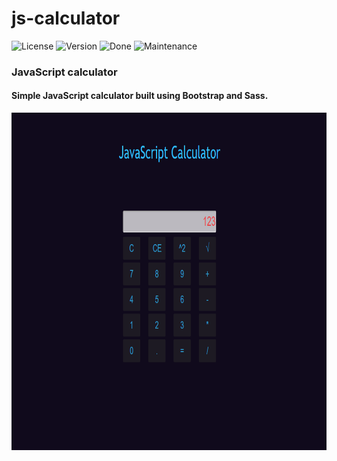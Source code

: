 # js-calculator
![License][license-url] ![Version][version-url] ![Done][done-url] ![Maintenance][maintenance-url]

### JavaScript calculator

#### Simple JavaScript calculator built using Bootstrap and Sass.
<img src="assets/images/screenshot.PNG" alt="Screenshot" width="750" height="540" />

[license-url]: https://img.shields.io/badge/license-Apache%202-blue.svg?style=flat "License"
[version-url]: https://img.shields.io/badge/version-1.0.0-brightgreen.svg?style=flat "Version"
[done-url]: https://img.shields.io/badge/done-11.2017-yellow.svg?style=flat "Done"
[maintenance-url]: https://img.shields.io/maintenance/no/2017.svg?style=flat "Maintenance"
